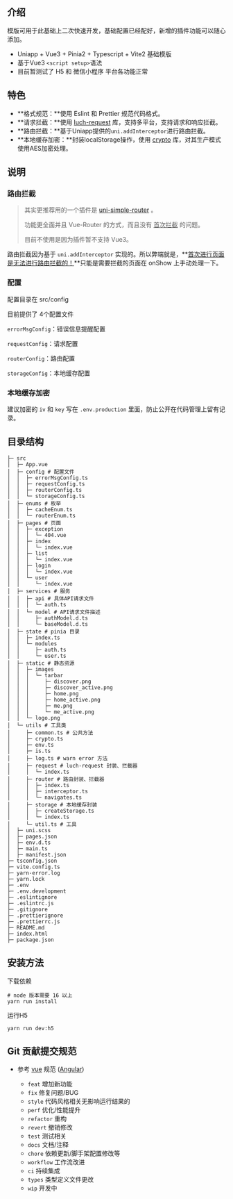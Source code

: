 ## 介绍

模版可用于此基础上二次快速开发，基础配置已经配好，新增的插件功能可以随心添加。

- Uniapp + Vue3 + Pinia2 + Typescript + Vite2 基础模版
- 基于Vue3 `<script setup>`语法
- 目前暂测试了 H5 和 微信小程序 平台各功能正常

## 特色

- **格式规范：**使用 Eslint 和 Prettier 规范代码格式。
- **请求拦截：**使用 [luch-request](https://github.com/lei-mu/luch-request) 库，支持多平台，支持请求和响应拦截。
- **路由拦截：**基于Uniapp提供的`uni.addInterceptor`进行路由拦截。
- **本地缓存加密：**封装localStorage操作，使用 [crypto](https://github.com/brix/crypto-js) 库，对其生产模式使用AES加密处理。

## 说明

### 路由拦截

> 其实更推荐用的一个插件是 [uni-simple-router](https://github.com/SilurianYang/uni-simple-router) 。
>
> 功能更全面并且 Vue-Router 的方式，而且没有 <u>首次拦截</u> 的问题。
>
> 目前不使用是因为插件暂不支持 Vue3。

路由拦截因为基于 `uni.addInterceptor` 实现的。所以弊端就是，**<u>首次进行页面是无法进行路由拦截的！</u>**只能是需要拦截的页面在 onShow 上手动处理一下。

### 配置

配置目录在 src/config

目前提供了 4个配置文件

`errorMsgConfig`：错误信息提醒配置

`requestConfig`：请求配置

`routerConfig`：路由配置

`storageConfig`：本地缓存配置

### 本地缓存加密

建议加密的 `iv` 和 `key` 写在 `.env.production` 里面，防止公开在代码管理上留有记录。

## 目录结构
```shell
├─ src
│  ├─ App.vue
│  ├─ config # 配置文件
│  │  ├─ errorMsgConfig.ts
│  │  ├─ requestConfig.ts
│  │  ├─ routerConfig.ts
│  │  └─ storageConfig.ts
│  ├─ enums # 枚举
│  │  ├─ cacheEnum.ts
│  │  └─ routerEnum.ts
│  ├─ pages # 页面
│  │  ├─ exception
│  │  │  └─ 404.vue
│  │  ├─ index
│  │  │  └─ index.vue
│  │  ├─ list
│  │  │  └─ index.vue
│  │  ├─ login
│  │  │  └─ index.vue
│  │  └─ user
│  │     └─ index.vue
│  ├─ services # 服务
│  │  ├─ api # 具体API请求文件
│  │  │  └─ auth.ts
│  │  └─ model # API请求文件描述
│  │     ├─ authModel.d.ts
│  │     └─ baseModel.d.ts
│  ├─ state # pinia 目录
│  │  ├─ index.ts
│  │  └─ modules
│  │     ├─ auth.ts
│  │     └─ user.ts
│  ├─ static # 静态资源
│  │  ├─ images
│  │  │  └─ tarbar
│  │  │     ├─ discover.png
│  │  │     ├─ discover_active.png
│  │  │     ├─ home.png
│  │  │     ├─ home_active.png
│  │  │     ├─ me.png
│  │  │     └─ me_active.png
│  │  └─ logo.png
│  └─ utils # 工具类
│     ├─ common.ts # 公共方法
│     ├─ crypto.ts
│     ├─ env.ts
│     ├─ is.ts
│     ├─ log.ts # warn error 方法
│     ├─ request # luch-request 封装、拦截器
│     │  └─ index.ts
│     ├─ router # 路由封装、拦截器
│     │  ├─ index.ts
│     │  ├─ interceptor.ts
│     │  └─ navigates.ts
│     ├─ storage # 本地缓存封装
│     │  ├─ createStorage.ts
│     │  └─ index.ts
│     └─ util.ts # 工具
│  ├─ uni.scss
│  ├─ pages.json
│  ├─ env.d.ts
│  ├─ main.ts
│  ├─ manifest.json
├─ tsconfig.json
├─ vite.config.ts
├─ yarn-error.log
├─ yarn.lock
├─ .env
├─ .env.development
├─ .eslintignore
├─ .eslintrc.js
├─ .gitignore
├─ .prettierignore
├─ .prettierrc.js
├─ README.md
├─ index.html
├─ package.json

```

## 安装方法

下载依赖

```shell
# node 版本需要 16 以上
yarn run install
```

运行H5

```shell
yarn run dev:h5
```

## Git 贡献提交规范

- 参考 [vue](https://github.com/vuejs/vue/blob/dev/.github/COMMIT_CONVENTION.md) 规范 ([Angular](https://github.com/conventional-changelog/conventional-changelog/tree/master/packages/conventional-changelog-angular))

  - `feat` 增加新功能
  - `fix` 修复问题/BUG
  - `style` 代码风格相关无影响运行结果的
  - `perf` 优化/性能提升
  - `refactor` 重构
  - `revert` 撤销修改
  - `test` 测试相关
  - `docs` 文档/注释
  - `chore` 依赖更新/脚手架配置修改等
  - `workflow` 工作流改进
  - `ci` 持续集成
  - `types` 类型定义文件更改
  - `wip` 开发中